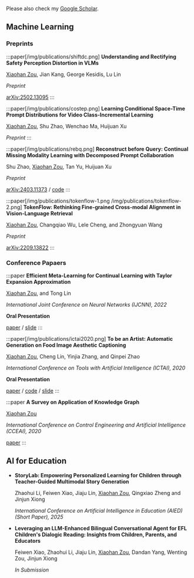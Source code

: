 Please also check my [Google Scholar](https://scholar.google.com/citations?user=RuW6xgMAAAAJ).

## Machine Learning

<div -mt-4 />

### Preprints

:::paper[/img/publications/shiftdc.png]
**Understanding and Rectifying Safety Perception Distortion in VLMs**

<u>Xiaohan Zou</u>, Jian Kang, George Kesidis, Lu Lin

*Preprint*

[arXiv\:2502.13095](https://arxiv.org/abs/2502.13095)
:::

:::paper[/img/publications/costep.png]
**Learning Conditional Space-Time Prompt Distributions for Video Class-Incremental Learning**

<u>Xiaohan Zou</u>, Shu Zhao, Wenchao Ma, Huijuan Xu

*Preprint*
:::

:::paper[/img/publications/rebq.png]
**Reconstruct before Query: Continual Missing Modality Learning with Decomposed Prompt Collaboration**

Shu Zhao, <u>Xiaohan Zou</u>, Tan Yu, Huijuan Xu

*Preprint*

[arXiv\:2403.11373](https://arxiv.org/abs/2403.11373) / [code](https://github.com/Tree-Shu-Zhao/RebQ.pytorch)
:::

:::paper[/img/publications/tokenflow-1.png /img/publications/tokenflow-2.png]
**TokenFlow: Rethinking Fine-grained Cross-modal Alignment in Vision-Language Retrieval**

<u>Xiaohan Zou</u>, Changqiao Wu, Lele Cheng, and Zhongyuan Wang

*Preprint*

[arXiv\:2209.13822](http://arxiv.org/abs/2209.13822)
:::


### Conference Papaers

:::paper
**Efficient Meta-Learning for Continual Learning with Taylor Expansion Approximation**

<u>Xiaohan Zou</u>, and Tong Lin

*International Joint Conference on Neural Networks (IJCNN), 2022*

**Oral Presentation**

[paper](https://arxiv.org/abs/2210.00713) / [slide](/files/papers/ijcnn2022/slide.pdf)
:::

:::paper[/img/publications/ictai2020.png]
**To be an Artist: Automatic Generation on Food Image Aesthetic Captioning**

<u>Xiaohan Zou</u>, Cheng Lin, Yinjia Zhang, and Qinpei Zhao

*International Conference on Tools with Artificial Intelligence (ICTAI), 2020*

**Oral Presentation**

[paper](https://ieeexplore.ieee.org/document/9288208) / [code](https://github.com/Renovamen/Food-IAC) / [slide](/files/papers/ictai2020/slide.pdf)
:::

:::paper
**A Survey on Application of Knowledge Graph**

<u>Xiaohan Zou</u>

*International Conference on Control Engineering and Artificial Intelligence (CCEAI), 2020*

[paper](https://iopscience.iop.org/article/10.1088/1742-6596/1487/1/012016/pdf)
:::


## AI for Education

- **StoryLab: Empowering Personalized Learning for Children through Teacher-Guided Multimodal Story Generation**

  Zhaohui Li, Feiwen Xiao, Jiaju Lin, <u>Xiaohan Zou</u>, Qingxiao Zheng and Jinjun Xiong

  *International Conference on Artificial Intelligence in Education (AIED) (Short Paper), 2025*

- **Leveraging an LLM-Enhanced Bilingual Conversational Agent for EFL Children's Dialogic Reading: Insights from Children, Parents, and Educators**

  Feiwen Xiao, Zhaohui Li, Jiaju Lin, <u>Xiaohan Zou</u>, Dandan Yang, Wenting Zou, Jinjun Xiong

  *In Submission*
